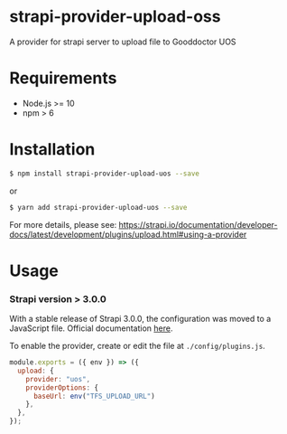 # strapi-provider-upload-oss

A provider for strapi server to upload file to Gooddoctor UOS

# Requirements

- Node.js >= 10
- npm > 6

# Installation

```bash
$ npm install strapi-provider-upload-uos --save
```

or

```bash
$ yarn add strapi-provider-upload-uos --save
```

For more details, please see: https://strapi.io/documentation/developer-docs/latest/development/plugins/upload.html#using-a-provider

# Usage

### Strapi version > 3.0.0

With a stable release of Strapi 3.0.0, the configuration was moved to a JavaScript file. Official documentation [here](https://strapi.io/documentation/developer-docs/latest/development/plugins/upload.html#using-a-provider).

To enable the provider, create or edit the file at `./config/plugins.js`.

```javascript
module.exports = ({ env }) => ({
  upload: {
    provider: "uos",
    providerOptions: {
      baseUrl: env("TFS_UPLOAD_URL")
    },
  },
});
```


